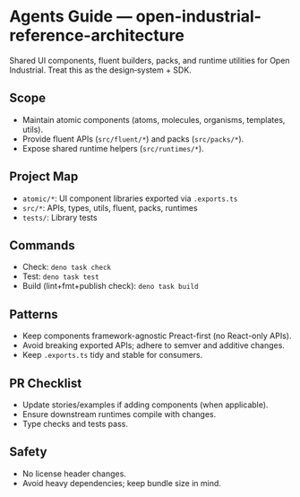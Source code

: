# Agents Guide — open-industrial-reference-architecture

Shared UI components, fluent builders, packs, and runtime utilities for Open Industrial. Treat this as the design‑system + SDK.

## Scope
- Maintain atomic components (atoms, molecules, organisms, templates, utils).
- Provide fluent APIs (`src/fluent/*`) and packs (`src/packs/*`).
- Expose shared runtime helpers (`src/runtimes/*`).

## Project Map
- `atomic/*`: UI component libraries exported via `.exports.ts`
- `src/*`: APIs, types, utils, fluent, packs, runtimes
- `tests/`: Library tests

## Commands
- Check: `deno task check`
- Test: `deno task test`
- Build (lint+fmt+publish check): `deno task build`

## Patterns
- Keep components framework-agnostic Preact-first (no React-only APIs).
- Avoid breaking exported APIs; adhere to semver and additive changes.
- Keep `.exports.ts` tidy and stable for consumers.

## PR Checklist
- Update stories/examples if adding components (when applicable).
- Ensure downstream runtimes compile with changes.
- Type checks and tests pass.

## Safety
- No license header changes.
- Avoid heavy dependencies; keep bundle size in mind.


